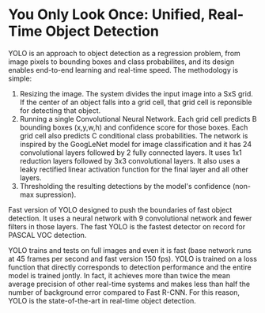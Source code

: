 # You Only Look Once: Unified, Real-Time Object Detection

YOLO is an approach to object detection as a regression problem, from image pixels to bounding boxes and class probabilites, and its design enables end-to-end learning and real-time speed. 
The methodology is simple:
1) Resizing the image. The system divides the input image into a SxS grid. If the center of an object falls into a grid cell, that grid cell is reponsible for detecting that object.
2) Running a single Convolutional Neural Network. Each grid cell predicts B bounding boxes (x,y,w,h) and confidence score for those boxes. Each grid cell also predicts C conditional class probabilities. The network is inspired by the GoogLeNet model for image classification and it has 24 convolutional layers followed by 2 fully connected layers. It uses 1x1 reduction layers followed by 3x3 convolutional layers. It also uses a leaky rectified linear activation function for the final layer and all other layers.
3) Thresholding the resulting detections by the model's confidence (non-max supression).

Fast version of YOLO designed to push the boundaries of fast object detection. It uses a neural network with 9 convolutional network and fewer filters in those layers. The fast YOLO is the fastest detector on record for PASCAL VOC detection.

YOLO trains and tests on full images and even it is fast (base network runs at 45 frames per second and fast version 150 fps). YOLO is trained on a loss function that directly corresponds to detection performance and the entire model is trained jontly. In fact, it achieves more than twice the mean average precision of other real-time systems and makes less than half the number of background error compared to Fast R-CNN. For this reason, YOLO is the state-of-the-art in real-time object detection.
